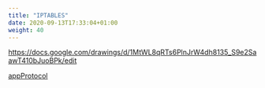 ```yaml
---
title: "IPTABLES"
date: 2020-09-13T17:33:04+01:00
weight: 40
---
```





https://docs.google.com/drawings/d/1MtWL8qRTs6PlnJrW4dh8135_S9e2SaawT410bJuoBPk/edit


[appProtocol](https://github.com/kubernetes/enhancements/tree/master/keps/sig-network/1507-app-protocol)
